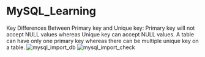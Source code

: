 # MySQL_Learning


Key Differences Between Primary key and Unique key:
Primary key will not accept NULL values whereas Unique key can accept NULL values. A table can have only one primary key whereas there can be multiple unique key on a table.
![mysql_import_db](https://user-images.githubusercontent.com/68640332/155476261-f6da5936-bd2b-43d4-9d86-a33bdd660287.PNG)
![mysql_import_check](https://user-images.githubusercontent.com/68640332/155476276-4a55324e-3ed8-4f8b-a765-e6a65174ee2a.PNG)
